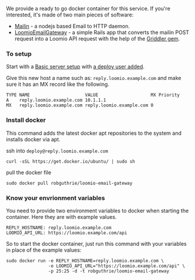 We provide a ready to go docker container for this service. If you're interested, it's made of two main pieces of software:

- [Mailin](http://mailin.io) - a nodejs based Email to HTTP daemon.
- [LoomioEmailGateway](http://github.com/loomio/loomio-email-gateway) - a simple Rails app that converts the mailin POST request into a Loomio API request with the help of the [Griddler gem](https://github.com/thoughtbot/griddler).

### To setup

Start with a [Basic server setup](https://github.com/loomio/loomio/wiki/Basic-VPS-setup) with [a deploy user added](https://github.com/loomio/loomio/wiki/Add-a-deploy-user-to-your-host). 

Give this new host a name such as: `reply.loomio.example.com` and make sure it has an MX record like the following.

```
TYPE NAME                     VALUE                    MX Priority
A    reply.loomio.example.com 10.1.1.1
MX   reply.loomio.example.com reply.loomio.example.com 0
```

### Install docker

This command adds the latest docker apt repositories to the system and installs docker via apt.

ssh into `deploy@reply.loomio.example.com`

```
curl -sSL https://get.docker.io/ubuntu/ | sudo sh
```

pull the docker file

```
sudo docker pull robguthrie/loomio-email-gateway
```

### Know your envrionment variables
You need to provide two environment variables to docker when starting the container. Here they are with example values.

```
REPLY_HOSTNAME: reply.loomio.example.com
LOOMIO_API_URL: https://loomio.example.com/api
```


So to start the docker container, just run this command with your variables in place of the example values:

```
sudo docker run -e REPLY_HOSTNAME=reply.loomio.example.com \
                -e LOOMIO_API_URL="https://loomio.example.com/api" \
                -p 25:25 -d -t robguthrie/loomio-email-gateway
```

